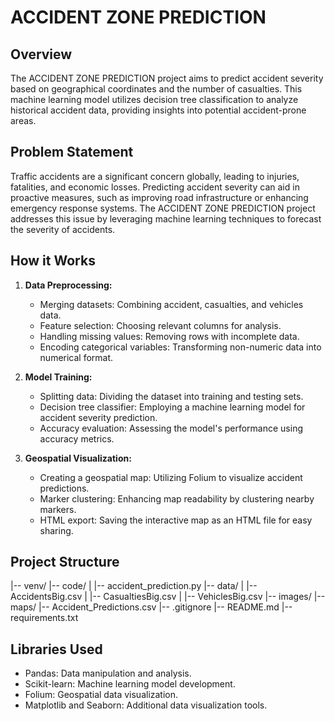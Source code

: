 # ACCIDENT ZONE PREDICTION

## Overview

The ACCIDENT ZONE PREDICTION project aims to predict accident severity based on geographical coordinates and the number of casualties. This machine learning model utilizes decision tree classification to analyze historical accident data, providing insights into potential accident-prone areas.

## Problem Statement

Traffic accidents are a significant concern globally, leading to injuries, fatalities, and economic losses. Predicting accident severity can aid in proactive measures, such as improving road infrastructure or enhancing emergency response systems. The ACCIDENT ZONE PREDICTION project addresses this issue by leveraging machine learning techniques to forecast the severity of accidents.

## How it Works

1. **Data Preprocessing:**
   - Merging datasets: Combining accident, casualties, and vehicles data.
   - Feature selection: Choosing relevant columns for analysis.
   - Handling missing values: Removing rows with incomplete data.
   - Encoding categorical variables: Transforming non-numeric data into numerical format.

2. **Model Training:**
   - Splitting data: Dividing the dataset into training and testing sets.
   - Decision tree classifier: Employing a machine learning model for accident severity prediction.
   - Accuracy evaluation: Assessing the model's performance using accuracy metrics.

3. **Geospatial Visualization:**
   - Creating a geospatial map: Utilizing Folium to visualize accident predictions.
   - Marker clustering: Enhancing map readability by clustering nearby markers.
   - HTML export: Saving the interactive map as an HTML file for easy sharing.

## Project Structure

|-- venv/
|-- code/
| |-- accident_prediction.py
|-- data/
| |-- AccidentsBig.csv
| |-- CasualtiesBig.csv
| |-- VehiclesBig.csv
|-- images/
|-- maps/
|-- Accident_Predictions.csv
|-- .gitignore
|-- README.md
|-- requirements.txt


## Libraries Used

- Pandas: Data manipulation and analysis.
- Scikit-learn: Machine learning model development.
- Folium: Geospatial data visualization.
- Matplotlib and Seaborn: Additional data visualization tools.
